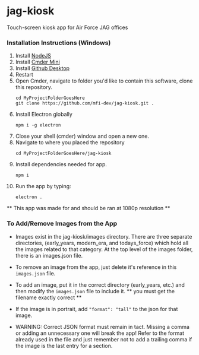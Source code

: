 # jag-kiosk
Touch-screen kiosk app for Air Force JAG offices

### Installation Instructions (Windows) 
1. Install [NodeJS](https://nodejs.org)
2. Install [Cmder Mini](http://cmder.net)
3. Install [Github Desktop](https://desktop.github.com/)
4. Restart
5. Open Cmder, navigate to folder you'd like to contain this software, clone this repository.
   ```
   cd MyProjectFolderGoesHere
   git clone https://github.com/mfi-dev/jag-kiosk.git .
   ```
6. Install Electron globally
   ```
   npm i -g electron
   ```
7. Close your shell (cmder) window and open a new one.
8. Navigate to where you placed the repository
   ```
   cd MyProjectFolderGoesHere/jag-kiosk
   ```
9. Install dependencies needed for app.
   ```
   npm i 
   ```
9. Run the app by typing:
   ```
   electron .
   ```
  
** This app was made for and should be ran at 1080p resolution **


### To Add/Remove Images from the App
- Images exist in the jag-kiosk/images directory. There are three separate directories, (early_years, modern_era, and todays_force) which hold all the images related to that category. At the top level of the images folder, there is an images.json file. 

- To remove an image from the app, just delete it's reference in this `images.json` file.

- To add an image, put it in the correct directory (early_years, etc.) and then modify the `images.json` file to include it. ** you must get the filename exactly correct **

- If the image is in portrait, add `"format": "tall"` to the json for that image.

- WARNING: Correct JSON format must remain in tact. Missing a comma or adding an unnecessary one will break the app! Refer to the format already used in the file and just remember not to add a trailing comma if the image is the last entry for a section.
